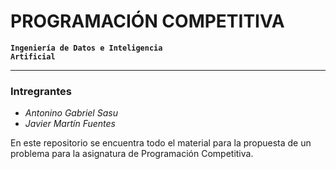 # PROGRAMACIÓN COMPETITIVA
<code>**Ingeniería de Datos e Inteligencia Artificial**</code>
<hr>

<h3> Intregrantes </h3>

- *Antonino Gabriel Sasu*
- *Javier Martín Fuentes*

En este repositorio se encuentra todo el material para la propuesta de un problema para la asignatura de Programación Competitiva.